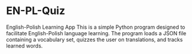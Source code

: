 # EN-PL-Quiz
English-Polish Learning App This is a simple Python program designed to facilitate English-Polish language learning. The program loads a JSON file containing a vocabulary set, quizzes the user on translations, and tracks learned words. 
